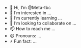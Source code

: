 - 👋 Hi, I’m @Meta-tbc
- 👀 I’m interested in ...
- 🌱 I’m currently learning ...
- 💞️ I’m looking to collaborate on ...
- 📫 How to reach me ...
- 😄 Pronouns: ...
- ⚡ Fun fact: ...

<!---
Meta-tbc/Meta-tbc is a ✨ special ✨ repository because its `README.md` (this file) appears on your GitHub profile.
You can click the Preview link to take a look at your changes.
--->
